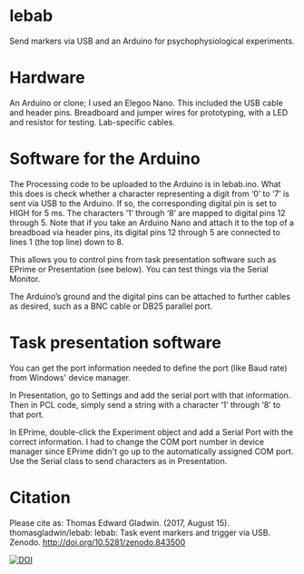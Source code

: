 # lebab
Send markers via USB and an Arduino for psychophysiological experiments.

# Hardware
An Arduino or clone; I used an Elegoo Nano. This included the USB cable and header pins. Breadboard and jumper wires for prototyping, with a LED and resistor for testing. Lab-specific cables.

# Software for the Arduino
The Processing code to be uploaded to the Arduino is in lebab.ino. What this does is check whether a character representing a digit from ‘0’ to ‘7’ is sent via USB to the Arduino. If so, the corresponding digital pin is set to HIGH for 5 ms. The characters ‘1’ through ‘8’ are mapped to digital pins 12 through 5. Note that if you take an Arduino Nano and attach it to the top of a breadboad via header pins, its digital pins 12 through 5 are connected to lines 1 (the top line) down to 8.

This allows you to control pins from task presentation software such as EPrime or Presentation (see below). You can test things via the Serial Monitor.

The Arduino’s ground and the digital pins can be attached to further cables as desired, such as a BNC cable or DB25 parallel port.

# Task presentation software
You can get the port information needed to define the port (like Baud rate) from Windows' device manager. 

In Presentation, go to Settings and add the serial port with that information. Then in PCL code, simply send a string with a character ‘1’ through ‘8’ to that port.

In EPrime, double-click the Experiment object and add a Serial Port with the correct information. I had to change the COM port number in device manager since EPrime didn't go up to the automatically assigned COM port. Use the Serial class to send characters as in Presentation.

# Citation
Please cite as: Thomas Edward Gladwin. (2017, August 15). thomasgladwin/lebab: lebab: Task event markers and trigger via USB. Zenodo. http://doi.org/10.5281/zenodo.843500

[![DOI](https://zenodo.org/badge/DOI/10.5281/zenodo.843500.svg)](https://doi.org/10.5281/zenodo.843500)

